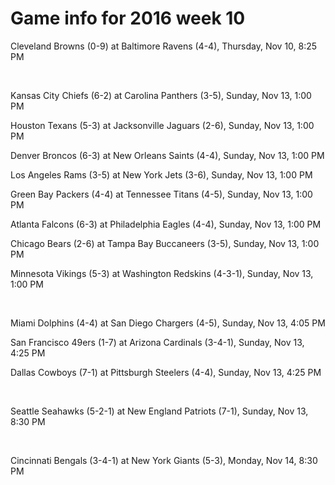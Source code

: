 # Game info for 2016 week 10

Cleveland Browns (0-9) at Baltimore Ravens (4-4), Thursday, Nov 10, 8:25 PM


<br/>

Kansas City Chiefs (6-2) at Carolina Panthers (3-5), Sunday, Nov 13, 1:00 PM

Houston Texans (5-3) at Jacksonville Jaguars (2-6), Sunday, Nov 13, 1:00 PM

Denver Broncos (6-3) at New Orleans Saints (4-4), Sunday, Nov 13, 1:00 PM

Los Angeles Rams (3-5) at New York Jets (3-6), Sunday, Nov 13, 1:00 PM

Green Bay Packers (4-4) at Tennessee Titans (4-5), Sunday, Nov 13, 1:00 PM

Atlanta Falcons (6-3) at Philadelphia Eagles (4-4), Sunday, Nov 13, 1:00 PM

Chicago Bears (2-6) at Tampa Bay Buccaneers (3-5), Sunday, Nov 13, 1:00 PM

Minnesota Vikings (5-3) at Washington Redskins (4-3-1), Sunday, Nov 13, 1:00 PM


<br/>

Miami Dolphins (4-4) at San Diego Chargers (4-5), Sunday, Nov 13, 4:05 PM

San Francisco 49ers (1-7) at Arizona Cardinals (3-4-1), Sunday, Nov 13, 4:25 PM

Dallas Cowboys (7-1) at Pittsburgh Steelers (4-4), Sunday, Nov 13, 4:25 PM


<br/>

Seattle Seahawks (5-2-1) at New England Patriots (7-1), Sunday, Nov 13, 8:30 PM


<br/>

Cincinnati Bengals (3-4-1) at New York Giants (5-3), Monday, Nov 14, 8:30 PM

